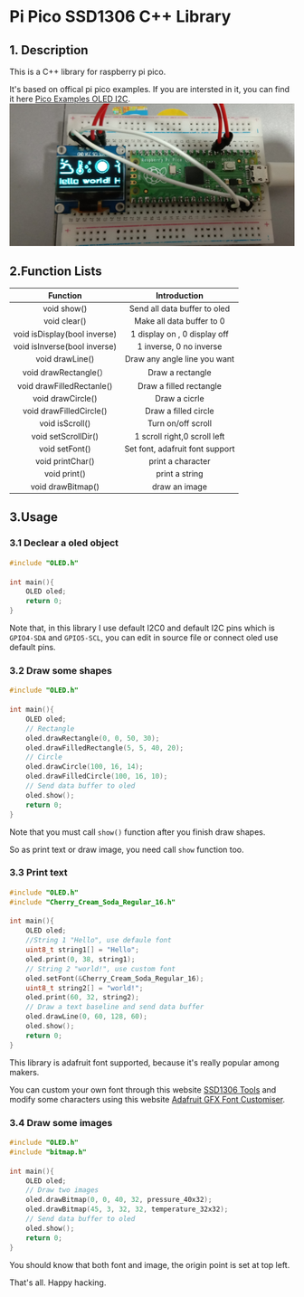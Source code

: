 # Pi Pico SSD1306 C++ Library
## 1. Description
This is a C++ library for raspberry pi pico.

It's based on offical pi pico examples. If you are intersted in it, you can find it here [Pico Examples OLED I2C](https://github.com/raspberrypi/pico-examples/tree/master/i2c/oled_i2c).
![Pi Pico and OLED](images/Pi%20Pico%20and%20OLED.jpg)

## 2.Function Lists
|           Function           |          Introduction           |
| :--------------------------: | :-----------------------------: |
|         void show()          |  Send all data buffer to oled   |
|         void clear()         |    Make all data buffer to 0    |
| void isDisplay(bool inverse) |  1 display on , 0 display off   |
| void isInverse(bool inverse) |     1 inverse, 0 no inverse     |
|       void drawLine()        |  Draw any angle line you want   |
|    void drawRectangle(）     |        Draw a rectangle         |
|  void drawFilledRectanle()   |     Draw a filled rectangle     |
|      void drawCircle()       |          Draw a cicrle          |
|   void drawFilledCircle()    |      Draw a filled circle       |
|       void isScroll()        |       Turn on/off scroll        |
|     void setScrollDir()      |  1 scroll right,0 scroll left   |
|        void setFont()        | Set font, adafruit font support |
|       void printChar()       |        print a character        |
|         void print()         |         print a string          |
|      void drawBitmap()       |          draw an image          |

## 3.Usage
### 3.1 Declear a oled object

```cpp
#include "OLED.h"

int main(){
    OLED oled;
    return 0;
}
```

Note that, in this library I use default I2C0 and default I2C pins which is `GPIO4-SDA` and `GPIO5-SCL`, you can edit in source file or connect oled use default pins.

### 3.2 Draw some shapes

```cpp
#include "OLED.h"

int main(){
    OLED oled;
    // Rectangle
    oled.drawRectangle(0, 0, 50, 30);
    oled.drawFilledRectangle(5, 5, 40, 20);
    // Circle
    oled.drawCircle(100, 16, 14);
    oled.drawFilledCircle(100, 16, 10);
    // Send data buffer to oled
    oled.show();
    return 0;
}
```

Note that you must call `show()` function after you finish draw shapes.

So as print text or draw image, you need call `show` function too.

### 3.3 Print text

```cpp
#include "OLED.h"
#include "Cherry_Cream_Soda_Regular_16.h"

int main(){
    OLED oled;
    //String 1 "Hello", use defaule font
    uint8_t string1[] = "Hello";
    oled.print(0, 38, string1);
    // String 2 "world!", use custom font
    oled.setFont(&Cherry_Cream_Soda_Regular_16);
    uint8_t string2[] = "world!";
    oled.print(60, 32, string2);
    // Draw a text baseline and send data buffer
    oled.drawLine(0, 60, 128, 60);
    oled.show();
    return 0;
}
```

This library is adafruit font supported, because it's really popular among makers.

You can custom your own font through this website [SSD1306 Tools](http://oleddisplay.squix.ch/#/home) and modify some characters using this website [Adafruit GFX Font Customiser](https://tchapi.github.io/Adafruit-GFX-Font-Customiser/).

### 3.4 Draw some images

```cpp
#include "OLED.h"
#include "bitmap.h"

int main(){
    OLED oled;
    // Draw two images
    oled.drawBitmap(0, 0, 40, 32, pressure_40x32);
    oled.drawBitmap(45, 3, 32, 32, temperature_32x32);
    // Send data buffer to oled
    oled.show();
    return 0;
}
```

You should know that both font and image, the origin point is set at top left.

That's all. Happy hacking.